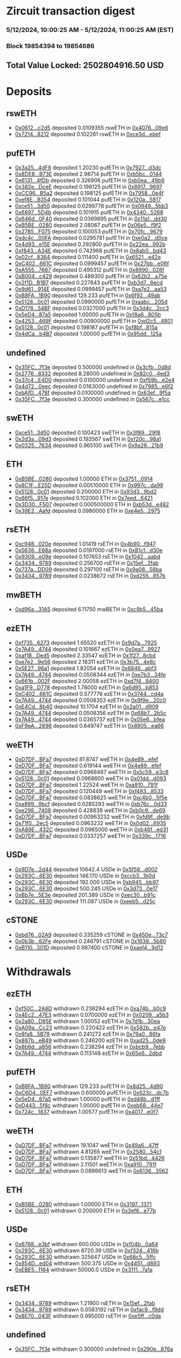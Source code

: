 # Zircuit transaction digest
### 5/12/2024, 10:00:25 AM - 5/12/2024, 11:00:25 AM (EST)
### Block 19854394 to 19854686

## Total Value Locked: 2502804916.50 USD

# Deposits
## rswETH
- [0x0612...c2d5](https://etherscan.io/address/0x06125eBAC958E70Ad8b179cE075fa0d102Cfc2d5) deposited 0.0109355 rswETH in [0x4076...09e6](https://etherscan.io/tx/0x06125eBAC958E70Ad8b179cE075fa0d102Cfc2d5)
- [0x7214...8212](https://etherscan.io/address/0x721477eFFEe4e0F082a9f2b312a5D88B71178212) deposited 0.102261 rswETH in [0xce3d...ebef](https://etherscan.io/tx/0x721477eFFEe4e0F082a9f2b312a5D88B71178212)
## pufETH
- [0x3a25...4dF8](https://etherscan.io/address/0x3a2561F413A122f32411De9D69f7AB5C72574dF8) deposited 1.20230 pufETH in [0x7927...d3dc](https://etherscan.io/tx/0x3a2561F413A122f32411De9D69f7AB5C72574dF8)
- [0x8DE8...B73E](https://etherscan.io/address/0x8DE83cE0E5f1A816F8De3F09AD8ef7395007B73E) deposited 2.98714 pufETH in [0xb5bc...0144](https://etherscan.io/tx/0x8DE83cE0E5f1A816F8De3F09AD8ef7395007B73E)
- [0x6131...4fDb](https://etherscan.io/address/0x6131Cb19ae29e8E63d132AF0b8DfbFFA61cA4fDb) deposited 0.326906 pufETH in [0xb0ea...49b9](https://etherscan.io/tx/0x6131Cb19ae29e8E63d132AF0b8DfbFFA61cA4fDb)
- [0x382e...DceE](https://etherscan.io/address/0x382e7a1B49e4Dc529F4898ab472A5Fb17315DceE) deposited 0.198125 pufETH in [0x8917...9697](https://etherscan.io/tx/0x382e7a1B49e4Dc529F4898ab472A5Fb17315DceE)
- [0xCC96...B5a2](https://etherscan.io/address/0xCC964f965160Ee3217eb682646C29755F2BaB5a2) deposited 0.198125 pufETH in [0x7958...0e4f](https://etherscan.io/tx/0xCC964f965160Ee3217eb682646C29755F2BaB5a2)
- [0xef8E...B354](https://etherscan.io/address/0xef8E1fE1D2BceDe2Eff457561734AE27d1CDB354) deposited 0.101044 pufETH in [0x120a...5817](https://etherscan.io/tx/0xef8E1fE1D2BceDe2Eff457561734AE27d1CDB354)
- [0xce51...3d50](https://etherscan.io/address/0xce51D1fa776C2941d4155E8FfCc585c5a1213d50) deposited 0.0299778 pufETH in [0x0949...5bb3](https://etherscan.io/tx/0xce51D1fa776C2941d4155E8FfCc585c5a1213d50)
- [0x6897...5D4b](https://etherscan.io/address/0x68976aF1C45f946f00c13ff9aBc4Cd81f0925D4b) deposited 0.101915 pufETH in [0x4340...5268](https://etherscan.io/tx/0x68976aF1C45f946f00c13ff9aBc4Cd81f0925D4b)
- [0x646d...0F40](https://etherscan.io/address/0x646dcD86e8384D8c4FB74aD9449366845F3d0F40) deposited 0.0369895 pufETH in [0x11a1...dd30](https://etherscan.io/tx/0x646dcD86e8384D8c4FB74aD9449366845F3d0F40)
- [0xB5BE...0280](https://etherscan.io/address/0xB5BE122f0FEA96E4CB9Aa9f570D93fD1f9070280) deposited 2.08067 pufETH in [0x06e5...f9f2](https://etherscan.io/tx/0xB5BE122f0FEA96E4CB9Aa9f570D93fD1f9070280)
- [0x2785...F075](https://etherscan.io/address/0x27852c3606c10e85335Bff7eEfDB63c9971cF075) deposited 0.100053 pufETH in [0x70fc...9679](https://etherscan.io/tx/0x27852c3606c10e85335Bff7eEfDB63c9971cF075)
- [0xdc4c...00FA](https://etherscan.io/address/0xdc4c63bE742Ef2A923ce1532e1e300b1Fc1a00FA) deposited 0.0295781 pufETH in [0xe0a2...d0ce](https://etherscan.io/tx/0xdc4c63bE742Ef2A923ce1532e1e300b1Fc1a00FA)
- [0x4d93...e15E](https://etherscan.io/address/0x4d936f715413d5266478b3aA0F7F804B7007e15E) deposited 0.292800 pufETH in [0x22ea...992b](https://etherscan.io/tx/0x4d936f715413d5266478b3aA0F7F804B7007e15E)
- [0xf843...A34E](https://etherscan.io/address/0xf843d46CA8b5535df5F4C4E7853E9797226cA34E) deposited 0.742968 pufETH in [0x8ab0...bd43](https://etherscan.io/tx/0xf843d46CA8b5535df5F4C4E7853E9797226cA34E)
- [0x02cf...8364](https://etherscan.io/address/0x02cf7c0Af382A7daEdA8d3D95fe7a76f48648364) deposited 0.111400 pufETH in [0x6521...e42e](https://etherscan.io/tx/0x02cf7c0Af382A7daEdA8d3D95fe7a76f48648364)
- [0xC402...661C](https://etherscan.io/address/0xC4027271ac412e25de1817d49efA6f4cAb8c661C) deposited 0.0999457 pufETH in [0x27bb...e06f](https://etherscan.io/tx/0xC4027271ac412e25de1817d49efA6f4cAb8c661C)
- [0xA555...7667](https://etherscan.io/address/0xA55580c1C3b8ae41E349BD0A9332729D84c57667) deposited 0.495312 pufETH in [0x8990...028f](https://etherscan.io/tx/0xA55580c1C3b8ae41E349BD0A9332729D84c57667)
- [0xB004...c429](https://etherscan.io/address/0xB0048d0aa9FC310219434899A9E496C3B2BDc429) deposited 0.489300 pufETH in [0x62b2...a75e](https://etherscan.io/tx/0xB0048d0aa9FC310219434899A9E496C3B2BDc429)
- [0x2f1D...B1B7](https://etherscan.io/address/0x2f1DF36CC5113bDfD58AD94E6e73D56f61bFB1B7) deposited 0.227843 pufETH in [0xb3d7...6ecd](https://etherscan.io/tx/0x2f1DF36CC5113bDfD58AD94E6e73D56f61bFB1B7)
- [0x9d61...914E](https://etherscan.io/address/0x9d61507d4Dae314588FbbBBb9f298B5A7e20914E) deposited 0.0999457 pufETH in [0xa7e2...aa53](https://etherscan.io/tx/0x9d61507d4Dae314588FbbBBb9f298B5A7e20914E)
- [0xB8FA...1B90](https://etherscan.io/address/0xB8FA0f74a71b700a8f04032af05ce3524ee11B90) deposited 129.233 pufETH in [0x6f92...49ab](https://etherscan.io/tx/0xB8FA0f74a71b700a8f04032af05ce3524ee11B90)
- [0x5128...0c01](https://etherscan.io/address/0x5128772041Fad68D6f2AD4003AA02Ea2A8970c01) deposited 0.0990000 pufETH in [0xaabc...205d](https://etherscan.io/tx/0x5128772041Fad68D6f2AD4003AA02Ea2A8970c01)
- [0xD176...54BF](https://etherscan.io/address/0xD176E9dab5B682Be32532073aBa194612a5D54BF) deposited 0.0327000 pufETH in [0x3d4c...2cc3](https://etherscan.io/tx/0xD176E9dab5B682Be32532073aBa194612a5D54BF)
- [0x5eD4...87a5](https://etherscan.io/address/0x5eD439B0Cdfdc43480CF35e720E70081413087a5) deposited 1.00000 pufETH in [0xf8a6...805b](https://etherscan.io/tx/0x5eD439B0Cdfdc43480CF35e720E70081413087a5)
- [0x4253...469F](https://etherscan.io/address/0x425388E881C053f40cb5937a262E68F7578f469F) deposited 0.00900000 pufETH in [0xd2c5...4801](https://etherscan.io/tx/0x425388E881C053f40cb5937a262E68F7578f469F)
- [0x5128...0c01](https://etherscan.io/address/0x5128772041Fad68D6f2AD4003AA02Ea2A8970c01) deposited 0.198187 pufETH in [0xf8bf...815a](https://etherscan.io/tx/0x5128772041Fad68D6f2AD4003AA02Ea2A8970c01)
- [0x4dCa...b4B7](https://etherscan.io/address/0x4dCaCc289fA152a46c731Eec3Ae036001839b4B7) deposited 1.00000 pufETH in [0x95dd...125a](https://etherscan.io/tx/0x4dCaCc289fA152a46c731Eec3Ae036001839b4B7)
## undefined
- [0x35FC...7f3e](https://etherscan.io/address/0x35FC0F2c4F72f03819883cf916e7E03c30eB7f3e) deposited 0.500000 undefined in [0x3cfb...0d8d](https://etherscan.io/tx/0x35FC0F2c4F72f03819883cf916e7E03c30eB7f3e)
- [0x2776...8332](https://etherscan.io/address/0x277629263fD7F33a335a31D758F253C6984c8332) deposited 8.28000 undefined in [0x82c0...4ed3](https://etherscan.io/tx/0x277629263fD7F33a335a31D758F253C6984c8332)
- [0x37c4...E4D0](https://etherscan.io/address/0x37c4Be26E45EB7E4363511cEd5cA45c5Ba16E4D0) deposited 0.0100000 undefined in [0xf59b...e2e4](https://etherscan.io/tx/0x37c4Be26E45EB7E4363511cEd5cA45c5Ba16E4D0)
- [0x4d72...0eec](https://etherscan.io/address/0x4d72e553d96AD16Bd03e5C835dCef587FaBD0eec) deposited 0.0163000 undefined in [0x7985...e6f2](https://etherscan.io/tx/0x4d72e553d96AD16Bd03e5C835dCef587FaBD0eec)
- [0xbAfD...478f](https://etherscan.io/address/0xbAfD871167c4ec71658f6D9aa2918Bf08Def478f) deposited 0.0100000 undefined in [0x63ef...9f5a](https://etherscan.io/tx/0xbAfD871167c4ec71658f6D9aa2918Bf08Def478f)
- [0x35FC...7f3e](https://etherscan.io/address/0x35FC0F2c4F72f03819883cf916e7E03c30eB7f3e) deposited 0.300000 undefined in [0x567c...e1cc](https://etherscan.io/tx/0x35FC0F2c4F72f03819883cf916e7E03c30eB7f3e)
## swETH
- [0xce51...3d50](https://etherscan.io/address/0xce51D1fa776C2941d4155E8FfCc585c5a1213d50) deposited 0.100423 swETH in [0x3f89...29f8](https://etherscan.io/tx/0xce51D1fa776C2941d4155E8FfCc585c5a1213d50)
- [0x2d3a...09d3](https://etherscan.io/address/0x2d3a3F51Ac7E6462a58A7eD245b893e0bd0509d3) deposited 0.193567 swETH in [0xf20c...98a1](https://etherscan.io/tx/0x2d3a3F51Ac7E6462a58A7eD245b893e0bd0509d3)
- [0x0325...7634](https://etherscan.io/address/0x032582a10c20da8EA658B29BE1Ad79f1a9597634) deposited 0.965100 swETH in [0x9a26...21b9](https://etherscan.io/tx/0x032582a10c20da8EA658B29BE1Ad79f1a9597634)
## ETH
- [0xB5BE...0280](https://etherscan.io/address/0xB5BE122f0FEA96E4CB9Aa9f570D93fD1f9070280) deposited 1.00000 ETH in [0x3751...0914](https://etherscan.io/tx/0xB5BE122f0FEA96E4CB9Aa9f570D93fD1f9070280)
- [0x8C1F...E25D](https://etherscan.io/address/0x8C1F7e039444Da987013859977FE11a78bE4E25D) deposited 0.00510000 ETH in [0x997c...da99](https://etherscan.io/tx/0x8C1F7e039444Da987013859977FE11a78bE4E25D)
- [0x5128...0c01](https://etherscan.io/address/0x5128772041Fad68D6f2AD4003AA02Ea2A8970c01) deposited 0.200000 ETH in [0x93d3...9bd2](https://etherscan.io/tx/0x5128772041Fad68D6f2AD4003AA02Ea2A8970c01)
- [0x66f5...917e](https://etherscan.io/address/0x66f5247415887af68Ac731c7810dBD8ED377917e) deposited 0.102000 ETH in [0x7eed...6421](https://etherscan.io/tx/0x66f5247415887af68Ac731c7810dBD8ED377917e)
- [0x3D30...F507](https://etherscan.io/address/0x3D3069c1d62ffddf1904380882c78dDdd610F507) deposited 0.000500000 ETH in [0xb53d...e482](https://etherscan.io/tx/0x3D3069c1d62ffddf1904380882c78dDdd610F507)
- [0x39E2...Aafd](https://etherscan.io/address/0x39E28bF0db00ddB8535fDaeb7eAb7AdFA661Aafd) deposited 0.0980000 ETH in [0xe4e5...2975](https://etherscan.io/tx/0x39E28bF0db00ddB8535fDaeb7eAb7AdFA661Aafd)
## rsETH
- [0xc948...020e](https://etherscan.io/address/0xc9480410537422973050Cacce1b87E1CC8ba020e) deposited 1.01419 rsETH in [0x4b90...f947](https://etherscan.io/tx/0xc9480410537422973050Cacce1b87E1CC8ba020e)
- [0x5636...E68a](https://etherscan.io/address/0x56360F479cFA69145184A73f64023b04C631E68a) deposited 0.0197000 rsETH in [0x81c1...d30e](https://etherscan.io/tx/0x56360F479cFA69145184A73f64023b04C631E68a)
- [0x9309...e09e](https://etherscan.io/address/0x930924E60Fd264a49C5F773aD09F38638A6Ce09e) deposited 0.107653 rsETH in [0x1042...aabd](https://etherscan.io/tx/0x930924E60Fd264a49C5F773aD09F38638A6Ce09e)
- [0x3434...9789](https://etherscan.io/address/0x34349c5569e7B846c3558961552D2202760A9789) deposited 0.256700 rsETH in [0x15ef...2fab](https://etherscan.io/tx/0x34349c5569e7B846c3558961552D2202760A9789)
- [0x737a...DD09](https://etherscan.io/address/0x737a87B7d930E4758fA992Ec7f68210a8198DD09) deposited 0.297100 rsETH in [0x9a08...58ba](https://etherscan.io/tx/0x737a87B7d930E4758fA992Ec7f68210a8198DD09)
- [0x3434...9789](https://etherscan.io/address/0x34349c5569e7B846c3558961552D2202760A9789) deposited 0.0238672 rsETH in [0xd255...857b](https://etherscan.io/tx/0x34349c5569e7B846c3558961552D2202760A9789)
## mwBETH
- [0xd96a...31A5](https://etherscan.io/address/0xd96a67Bd58E24bF0EF06269934CCCa8AE04a31A5) deposited 6.11750 mwBETH in [0xc9b5...45ba](https://etherscan.io/tx/0xd96a67Bd58E24bF0EF06269934CCCa8AE04a31A5)
## ezETH
- [0xf735...6273](https://etherscan.io/address/0xf735163B59Af79F3F596F23Fe4049DfaC03b6273) deposited 1.65520 ezETH in [0x9d7a...7925](https://etherscan.io/tx/0xf735163B59Af79F3F596F23Fe4049DfaC03b6273)
- [0x7A49...4744](https://etherscan.io/address/0x7A493Be5c2ce014cD049Bf178a1ac0Db1B434744) deposited 0.101667 ezETH in [0x0ea7...9927](https://etherscan.io/tx/0x7A493Be5c2ce014cD049Bf178a1ac0Db1B434744)
- [0xaf1B...Ded5](https://etherscan.io/address/0xaf1B6C8Efe7d99bF84DE48E5Eb567C04CD41Ded5) deposited 2.33547 ezETH in [0x1f27...8cbd](https://etherscan.io/tx/0xaf1B6C8Efe7d99bF84DE48E5Eb567C04CD41Ded5)
- [0xe7e2...9e56](https://etherscan.io/address/0xe7e2A322B00E204c69D97A1B90736aa2F7Eb9e56) deposited 2.18311 ezETH in [0x3b75...4e8c](https://etherscan.io/tx/0xe7e2A322B00E204c69D97A1B90736aa2F7Eb9e56)
- [0x5E27...96a1](https://etherscan.io/address/0x5E27c25D58bc12C3777DaBDb17f7154D9E7296a1) deposited 1.82054 ezETH in [0x6846...abf3](https://etherscan.io/tx/0x5E27c25D58bc12C3777DaBDb17f7154D9E7296a1)
- [0x7A49...4744](https://etherscan.io/address/0x7A493Be5c2ce014cD049Bf178a1ac0Db1B434744) deposited 0.0508344 ezETH in [0xe7b3...34fe](https://etherscan.io/tx/0x7A493Be5c2ce014cD049Bf178a1ac0Db1B434744)
- [0x661b...002F](https://etherscan.io/address/0x661b2D650CCEF950Db156BAa9e44951d2093002F) deposited 2.00058 ezETH in [0xd7f4...8400](https://etherscan.io/tx/0x661b2D650CCEF950Db156BAa9e44951d2093002F)
- [0xa1F9...D778](https://etherscan.io/address/0xa1F9318905C3d6A763A54A873353b6010b26D778) deposited 1.78000 ezETH in [0x6d95...b853](https://etherscan.io/tx/0xa1F9318905C3d6A763A54A873353b6010b26D778)
- [0xC402...661C](https://etherscan.io/address/0xC4027271ac412e25de1817d49efA6f4cAb8c661C) deposited 0.577776 ezETH in [0x3744...cd4a](https://etherscan.io/tx/0xC4027271ac412e25de1817d49efA6f4cAb8c661C)
- [0x7A49...4744](https://etherscan.io/address/0x7A493Be5c2ce014cD049Bf178a1ac0Db1B434744) deposited 0.0508353 ezETH in [0x9f9e...20c0](https://etherscan.io/tx/0x7A493Be5c2ce014cD049Bf178a1ac0Db1B434744)
- [0xE4Cd...8b40](https://etherscan.io/address/0xE4Cde89434732aE46d3cC124fC0215D523F08b40) deposited 10.1704 ezETH in [0x2a01...d909](https://etherscan.io/tx/0xE4Cde89434732aE46d3cC124fC0215D523F08b40)
- [0x7A49...4744](https://etherscan.io/address/0x7A493Be5c2ce014cD049Bf178a1ac0Db1B434744) deposited 0.0508356 ezETH in [0x68b7...2b5c](https://etherscan.io/tx/0x7A493Be5c2ce014cD049Bf178a1ac0Db1B434744)
- [0x7A49...4744](https://etherscan.io/address/0x7A493Be5c2ce014cD049Bf178a1ac0Db1B434744) deposited 0.0365737 ezETH in [0x05e6...bfea](https://etherscan.io/tx/0x7A493Be5c2ce014cD049Bf178a1ac0Db1B434744)
- [0xF9eA...2698](https://etherscan.io/address/0xF9eA4c2Ee6560F71a899F1f9C3D1A67E2Ae22698) deposited 0.649747 ezETH in [0x8905...ea66](https://etherscan.io/tx/0xF9eA4c2Ee6560F71a899F1f9C3D1A67E2Ae22698)
## weETH
- [0xD7DF...BFa7](https://etherscan.io/address/0xD7DF7E085214743530afF339aFC420c7c720BFa7) deposited 81.8747 weETH in [0x4e89...efef](https://etherscan.io/tx/0xD7DF7E085214743530afF339aFC420c7c720BFa7)
- [0xD7DF...BFa7](https://etherscan.io/address/0xD7DF7E085214743530afF339aFC420c7c720BFa7) deposited 0.619144 weETH in [0x4e89...efef](https://etherscan.io/tx/0xD7DF7E085214743530afF339aFC420c7c720BFa7)
- [0xD7DF...BFa7](https://etherscan.io/address/0xD7DF7E085214743530afF339aFC420c7c720BFa7) deposited 0.0968487 weETH in [0x5c59...e3c8](https://etherscan.io/tx/0xD7DF7E085214743530afF339aFC420c7c720BFa7)
- [0x5128...0c01](https://etherscan.io/address/0x5128772041Fad68D6f2AD4003AA02Ea2A8970c01) deposited 0.0968600 weETH in [0x01dd...d093](https://etherscan.io/tx/0x5128772041Fad68D6f2AD4003AA02Ea2A8970c01)
- [0xD7DF...BFa7](https://etherscan.io/address/0xD7DF7E085214743530afF339aFC420c7c720BFa7) deposited 1.22524 weETH in [0xa910...791f](https://etherscan.io/tx/0xD7DF7E085214743530afF339aFC420c7c720BFa7)
- [0xD7DF...BFa7](https://etherscan.io/address/0xD7DF7E085214743530afF339aFC420c7c720BFa7) deposited 0.120449 weETH in [0xf483...8533](https://etherscan.io/tx/0xD7DF7E085214743530afF339aFC420c7c720BFa7)
- [0xD7DF...BFa7](https://etherscan.io/address/0xD7DF7E085214743530afF339aFC420c7c720BFa7) deposited 0.0838625 weETH in [0xc4b0...5f5e](https://etherscan.io/tx/0xD7DF7E085214743530afF339aFC420c7c720BFa7)
- [0xa899...9bcf](https://etherscan.io/address/0xa899dAb1785E228826D27451A9f77E8fD5569bcf) deposited 0.0285293 weETH in [0xb76c...0d33](https://etherscan.io/tx/0xa899dAb1785E228826D27451A9f77E8fD5569bcf)
- [0xe298...7408](https://etherscan.io/address/0xe2981eed5eA5EF37A39358Ac6aCE6B87d7177408) deposited 0.428838 weETH in [0xb0c9...de69](https://etherscan.io/tx/0xe2981eed5eA5EF37A39358Ac6aCE6B87d7177408)
- [0xD7DF...BFa7](https://etherscan.io/address/0xD7DF7E085214743530afF339aFC420c7c720BFa7) deposited 0.00963232 weETH in [0xfd9f...de9b](https://etherscan.io/tx/0xD7DF7E085214743530afF339aFC420c7c720BFa7)
- [0x71f0...2ec5](https://etherscan.io/address/0x71f0e61C44c798Fd527A1B957c94D21268B82ec5) deposited 0.0963232 weETH in [0x0d02...6935](https://etherscan.io/tx/0x71f0e61C44c798Fd527A1B957c94D21268B82ec5)
- [0xA89E...432C](https://etherscan.io/address/0xA89E0B7673769472f59e5a0E605745fA5a92432C) deposited 0.0965000 weETH in [0xb46f...ed31](https://etherscan.io/tx/0xA89E0B7673769472f59e5a0E605745fA5a92432C)
- [0xD7DF...BFa7](https://etherscan.io/address/0xD7DF7E085214743530afF339aFC420c7c720BFa7) deposited 0.0337257 weETH in [0x339c...f716](https://etherscan.io/tx/0xD7DF7E085214743530afF339aFC420c7c720BFa7)
## USDe
- [0x9D7e...2d44](https://etherscan.io/address/0x9D7edC0fE8aC17ee9632175CeBae49A690e42d44) deposited 10642.4 USDe in [0x5f58...d002](https://etherscan.io/tx/0x9D7edC0fE8aC17ee9632175CeBae49A690e42d44)
- [0x293C...6E30](https://etherscan.io/address/0x293C6937D8D82e05B01335F7B33FBA0c8e256E30) deposited 146.170 USDe in [0xccb3...1b0d](https://etherscan.io/tx/0x293C6937D8D82e05B01335F7B33FBA0c8e256E30)
- [0x293C...6E30](https://etherscan.io/address/0x293C6937D8D82e05B01335F7B33FBA0c8e256E30) deposited 192.000 USDe in [0xb945...bb97](https://etherscan.io/tx/0x293C6937D8D82e05B01335F7B33FBA0c8e256E30)
- [0x293C...6E30](https://etherscan.io/address/0x293C6937D8D82e05B01335F7B33FBA0c8e256E30) deposited 500.245 USDe in [0x3d73...0e17](https://etherscan.io/tx/0x293C6937D8D82e05B01335F7B33FBA0c8e256E30)
- [0xBb7e...5E3e](https://etherscan.io/address/0xBb7e648840B6CC6F7BDdC0a348680356f3c95E3e) deposited 201.389 USDe in [0xec30...b91c](https://etherscan.io/tx/0xBb7e648840B6CC6F7BDdC0a348680356f3c95E3e)
- [0x293C...6E30](https://etherscan.io/address/0x293C6937D8D82e05B01335F7B33FBA0c8e256E30) deposited 111.087 USDe in [0xeeb5...d25c](https://etherscan.io/tx/0x293C6937D8D82e05B01335F7B33FBA0c8e256E30)
## cSTONE
- [0xbd76...02A9](https://etherscan.io/address/0xbd76531c24C32Db1c52512c200cD1556DC8A02A9) deposited 0.335259 cSTONE in [0x450e...73c7](https://etherscan.io/tx/0xbd76531c24C32Db1c52512c200cD1556DC8A02A9)
- [0x0b3b...62Fe](https://etherscan.io/address/0x0b3bfe556e31f3c44e2004d79DE4AF01f3f362Fe) deposited 0.246791 cSTONE in [0x1638...5b80](https://etherscan.io/tx/0x0b3bfe556e31f3c44e2004d79DE4AF01f3f362Fe)
- [0xB110...301D](https://etherscan.io/address/0xB1101d5Ac15f8AAEF8e6ceacb4F292DCC64E301D) deposited 0.987400 cSTONE in [0xaef4...9d12](https://etherscan.io/tx/0xB1101d5Ac15f8AAEF8e6ceacb4F292DCC64E301D)
# Withdrawals
## ezETH
- [0xf50C...2A8D](https://etherscan.io/address/0xf50C7a5FdfDD1f38f9Ba202884d08b3b7e5a2A8D) withdrawn 0.238294 ezETH in [0xa74b...b0c9](https://etherscan.io/tx/0xf50C7a5FdfDD1f38f9Ba202884d08b3b7e5a2A8D)
- [0x4Ec2...47E3](https://etherscan.io/address/0x4Ec2acb97760522a74382323F9cE6A1DEe4347E3) withdrawn 0.0700000 ezETH in [0x0209...a5b3](https://etherscan.io/tx/0x4Ec2acb97760522a74382323F9cE6A1DEe4347E3)
- [0x2a80...D85E](https://etherscan.io/address/0x2a803259a682FBBA46D8148864A9Bd2665A1D85E) withdrawn 1.00052 ezETH in [0x7d1b...30ea](https://etherscan.io/tx/0x2a803259a682FBBA46D8148864A9Bd2665A1D85E)
- [0xA09a...Cc23](https://etherscan.io/address/0xA09a29D4dC27584A312010c60A750D6E2B78Cc23) withdrawn 0.220422 ezETH in [0x582b...e47e](https://etherscan.io/tx/0xA09a29D4dC27584A312010c60A750D6E2B78Cc23)
- [0x8fa8...5B78](https://etherscan.io/address/0x8fa81e4BD654ec2Ae7684487B6Bb7a85bF975B78) withdrawn 0.241272 ezETH in [0x79a0...86fa](https://etherscan.io/tx/0x8fa81e4BD654ec2Ae7684487B6Bb7a85bF975B78)
- [0x887b...eB49](https://etherscan.io/address/0x887bA9DCD2cC7b3c8dEE0C8f196e24e5279FeB49) withdrawn 0.246200 ezETH in [0xad25...0de9](https://etherscan.io/tx/0x887bA9DCD2cC7b3c8dEE0C8f196e24e5279FeB49)
- [0x8b6d...a856](https://etherscan.io/address/0x8b6d146fB3e601920975324e37851c3ba5E4a856) withdrawn 0.238294 ezETH in [0xbcb9...7ebb](https://etherscan.io/tx/0x8b6d146fB3e601920975324e37851c3ba5E4a856)
- [0x7A49...4744](https://etherscan.io/address/0x7A493Be5c2ce014cD049Bf178a1ac0Db1B434744) withdrawn 0.113148 ezETH in [0x65e6...2dbd](https://etherscan.io/tx/0x7A493Be5c2ce014cD049Bf178a1ac0Db1B434744)
## pufETH
- [0xB8FA...1B90](https://etherscan.io/address/0xB8FA0f74a71b700a8f04032af05ce3524ee11B90) withdrawn 129.233 pufETH in [0x8d25...4d90](https://etherscan.io/tx/0xB8FA0f74a71b700a8f04032af05ce3524ee11B90)
- [0xC6D4...0EF7](https://etherscan.io/address/0xC6D45aDdDe8cB1F98C052916e6Cb8Ae67e990EF7) withdrawn 0.600000 pufETH in [0x623c...dc7b](https://etherscan.io/tx/0xC6D45aDdDe8cB1F98C052916e6Cb8Ae67e990EF7)
- [0x5eD4...87a5](https://etherscan.io/address/0x5eD439B0Cdfdc43480CF35e720E70081413087a5) withdrawn 1.00000 pufETH in [0xd48b...d1ff](https://etherscan.io/tx/0x5eD439B0Cdfdc43480CF35e720E70081413087a5)
- [0xD443...5f8c](https://etherscan.io/address/0xD443437880957010D574025C80F113c002595f8c) withdrawn 1.00000 pufETH in [0xeb68...44e7](https://etherscan.io/tx/0xD443437880957010D574025C80F113c002595f8c)
- [0x724c...1837](https://etherscan.io/address/0x724c96A41f533ad9E0B2Bd971016E994B7d51837) withdrawn 1.00577 pufETH in [0x4017...e0f7](https://etherscan.io/tx/0x724c96A41f533ad9E0B2Bd971016E994B7d51837)
## weETH
- [0xD7DF...BFa7](https://etherscan.io/address/0xD7DF7E085214743530afF339aFC420c7c720BFa7) withdrawn 19.1047 weETH in [0x49a6...47ff](https://etherscan.io/tx/0xD7DF7E085214743530afF339aFC420c7c720BFa7)
- [0xD7DF...BFa7](https://etherscan.io/address/0xD7DF7E085214743530afF339aFC420c7c720BFa7) withdrawn 4.81265 weETH in [0x2580...54c1](https://etherscan.io/tx/0xD7DF7E085214743530afF339aFC420c7c720BFa7)
- [0xD7DF...BFa7](https://etherscan.io/address/0xD7DF7E085214743530afF339aFC420c7c720BFa7) withdrawn 0.135877 weETH in [0x51bd...4426](https://etherscan.io/tx/0xD7DF7E085214743530afF339aFC420c7c720BFa7)
- [0xD7DF...BFa7](https://etherscan.io/address/0xD7DF7E085214743530afF339aFC420c7c720BFa7) withdrawn 2.11501 weETH in [0xa910...791f](https://etherscan.io/tx/0xD7DF7E085214743530afF339aFC420c7c720BFa7)
- [0xD7DF...BFa7](https://etherscan.io/address/0xD7DF7E085214743530afF339aFC420c7c720BFa7) withdrawn 0.0898613 weETH in [0x6136...3562](https://etherscan.io/tx/0xD7DF7E085214743530afF339aFC420c7c720BFa7)
## ETH
- [0xB5BE...0280](https://etherscan.io/address/0xB5BE122f0FEA96E4CB9Aa9f570D93fD1f9070280) withdrawn 1.00000 ETH in [0x3197...1371](https://etherscan.io/tx/0xB5BE122f0FEA96E4CB9Aa9f570D93fD1f9070280)
- [0x5128...0c01](https://etherscan.io/address/0x5128772041Fad68D6f2AD4003AA02Ea2A8970c01) withdrawn 0.200000 ETH in [0x3ef6...e77b](https://etherscan.io/tx/0x5128772041Fad68D6f2AD4003AA02Ea2A8970c01)
## USDe
- [0x6768...e3bf](https://etherscan.io/address/0x6768dcf5574EdC020c0a77fC714957Eb2BEce3bf) withdrawn 600.000 USDe in [0xf04b...0a64](https://etherscan.io/tx/0x6768dcf5574EdC020c0a77fC714957Eb2BEce3bf)
- [0x293C...6E30](https://etherscan.io/address/0x293C6937D8D82e05B01335F7B33FBA0c8e256E30) withdrawn 8720.39 USDe in [0xf324...416b](https://etherscan.io/tx/0x293C6937D8D82e05B01335F7B33FBA0c8e256E30)
- [0x293C...6E30](https://etherscan.io/address/0x293C6937D8D82e05B01335F7B33FBA0c8e256E30) withdrawn 325647 USDe in [0x68c5...5ffc](https://etherscan.io/tx/0x293C6937D8D82e05B01335F7B33FBA0c8e256E30)
- [0x854D...ed04](https://etherscan.io/address/0x854D33F336157ccF5d05B6cAfB034D76e435ed04) withdrawn 500.375 USDe in [0x4451...d893](https://etherscan.io/tx/0x854D33F336157ccF5d05B6cAfB034D76e435ed04)
- [0xEBE5...1164](https://etherscan.io/address/0xEBE5a61BEaC6849EC68b8e8578de73c31d841164) withdrawn 50000.0 USDe in [0x3111...7a1a](https://etherscan.io/tx/0xEBE5a61BEaC6849EC68b8e8578de73c31d841164)
## rsETH
- [0x3434...9789](https://etherscan.io/address/0x34349c5569e7B846c3558961552D2202760A9789) withdrawn 1.21900 rsETH in [0x15ef...2fab](https://etherscan.io/tx/0x34349c5569e7B846c3558961552D2202760A9789)
- [0x3434...9789](https://etherscan.io/address/0x34349c5569e7B846c3558961552D2202760A9789) withdrawn 0.0583192 rsETH in [0xfac9...f9dd](https://etherscan.io/tx/0x34349c5569e7B846c3558961552D2202760A9789)
- [0x8E70...043F](https://etherscan.io/address/0x8E70D82324CF51b204a875f72A4648c03694043F) withdrawn 0.995000 rsETH in [0xe5ff...c0da](https://etherscan.io/tx/0x8E70D82324CF51b204a875f72A4648c03694043F)
## undefined
- [0x35FC...7f3e](https://etherscan.io/address/0x35FC0F2c4F72f03819883cf916e7E03c30eB7f3e) withdrawn 0.300000 undefined in [0x290e...876a](https://etherscan.io/tx/0x35FC0F2c4F72f03819883cf916e7E03c30eB7f3e)
